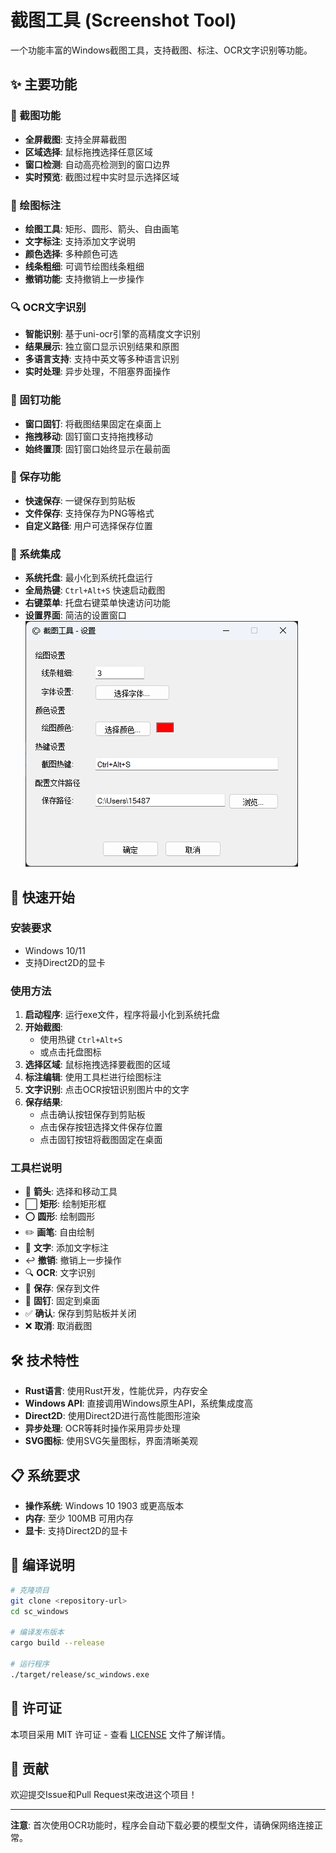 # 截图工具 (Screenshot Tool)

一个功能丰富的Windows截图工具，支持截图、标注、OCR文字识别等功能。

## ✨ 主要功能

### 📸 截图功能
- **全屏截图**: 支持全屏幕截图
- **区域选择**: 鼠标拖拽选择任意区域
- **窗口检测**: 自动高亮检测到的窗口边界
- **实时预览**: 截图过程中实时显示选择区域

### 🎨 绘图标注
- **绘图工具**: 矩形、圆形、箭头、自由画笔
- **文字标注**: 支持添加文字说明
- **颜色选择**: 多种颜色可选
- **线条粗细**: 可调节绘图线条粗细
- **撤销功能**: 支持撤销上一步操作

### 🔍 OCR文字识别
- **智能识别**: 基于uni-ocr引擎的高精度文字识别
- **结果展示**: 独立窗口显示识别结果和原图
- **多语言支持**: 支持中英文等多种语言识别
- **实时处理**: 异步处理，不阻塞界面操作

### 📌 固钉功能
- **窗口固钉**: 将截图结果固定在桌面上
- **拖拽移动**: 固钉窗口支持拖拽移动
- **始终置顶**: 固钉窗口始终显示在最前面

### 💾 保存功能
- **快速保存**: 一键保存到剪贴板
- **文件保存**: 支持保存为PNG等格式
- **自定义路径**: 用户可选择保存位置

### 🔧 系统集成
- **系统托盘**: 最小化到系统托盘运行
- **全局热键**: `Ctrl+Alt+S` 快速启动截图
- **右键菜单**: 托盘右键菜单快速访问功能
- **设置界面**: 简洁的设置窗口
![alt text](image.png)
## 🚀 快速开始

### 安装要求
- Windows 10/11
- 支持Direct2D的显卡

### 使用方法

1. **启动程序**: 运行exe文件，程序将最小化到系统托盘
2. **开始截图**: 
   - 使用热键 `Ctrl+Alt+S`
   - 或点击托盘图标
3. **选择区域**: 鼠标拖拽选择要截图的区域
4. **标注编辑**: 使用工具栏进行绘图标注
5. **文字识别**: 点击OCR按钮识别图片中的文字
6. **保存结果**: 
   - 点击确认按钮保存到剪贴板
   - 点击保存按钮选择文件保存位置
   - 点击固钉按钮将截图固定在桌面

### 工具栏说明
- 🏹 **箭头**: 选择和移动工具
- ⬜ **矩形**: 绘制矩形框
- ⭕ **圆形**: 绘制圆形
- ✏️ **画笔**: 自由绘制
- 📝 **文字**: 添加文字标注
- ↩️ **撤销**: 撤销上一步操作
- 🔍 **OCR**: 文字识别
- 💾 **保存**: 保存到文件
- 📌 **固钉**: 固定到桌面
- ✅ **确认**: 保存到剪贴板并关闭
- ❌ **取消**: 取消截图

## 🛠️ 技术特性

- **Rust语言**: 使用Rust开发，性能优异，内存安全
- **Windows API**: 直接调用Windows原生API，系统集成度高
- **Direct2D**: 使用Direct2D进行高性能图形渲染
- **异步处理**: OCR等耗时操作采用异步处理
- **SVG图标**: 使用SVG矢量图标，界面清晰美观

## 📋 系统要求

- **操作系统**: Windows 10 1903 或更高版本
- **内存**: 至少 100MB 可用内存
- **显卡**: 支持Direct2D的显卡

## 🔧 编译说明

```bash
# 克隆项目
git clone <repository-url>
cd sc_windows

# 编译发布版本
cargo build --release

# 运行程序
./target/release/sc_windows.exe
```

## 📄 许可证

本项目采用 MIT 许可证 - 查看 [LICENSE](LICENSE) 文件了解详情。

## 🤝 贡献

欢迎提交Issue和Pull Request来改进这个项目！

---

**注意**: 首次使用OCR功能时，程序会自动下载必要的模型文件，请确保网络连接正常。
